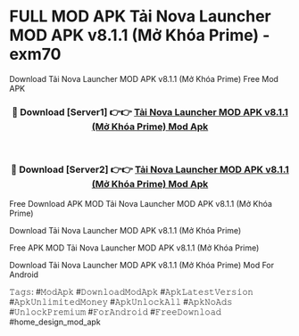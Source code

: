 # FULL MOD APK Tải Nova Launcher MOD APK v8.1.1 (Mở Khóa Prime) - exm70
Download Tải Nova Launcher MOD APK v8.1.1 (Mở Khóa Prime) Free Mod APK

<div align="center">
<h3>🔴 Download [Server1] 👉👉 <a href="https://apk-comot.site?title=Tải_Nova_Launcher_MOD_APK_v8.1.1_(Mở_Khóa_Prime)">Tải Nova Launcher MOD APK v8.1.1 (Mở Khóa Prime) Mod Apk</a></h3><br>

<h3>🔴 Download [Server2] 👉👉 <a href="https://apk-comot.site?title=Tải_Nova_Launcher_MOD_APK_v8.1.1_(Mở_Khóa_Prime)">Tải Nova Launcher MOD APK v8.1.1 (Mở Khóa Prime) Mod Apk</a></h3>
</div>


Free Download APK MOD Tải Nova Launcher MOD APK v8.1.1 (Mở Khóa Prime)

Download Tải Nova Launcher MOD APK v8.1.1 (Mở Khóa Prime) 

Free APK MOD Tải Nova Launcher MOD APK v8.1.1 (Mở Khóa Prime) 

Download Tải Nova Launcher MOD APK v8.1.1 (Mở Khóa Prime) Mod For Android

𝚃𝚊𝚐𝚜: #𝙼𝚘𝚍𝙰𝚙𝚔 #𝙳𝚘𝚠𝚗𝚕𝚘𝚊𝚍𝙼𝚘𝚍𝙰𝚙𝚔 #𝙰𝚙𝚔𝙻𝚊𝚝𝚎𝚜𝚝𝚅𝚎𝚛𝚜𝚒𝚘𝚗 #𝙰𝚙𝚔𝚄𝚗𝚕𝚒𝚖𝚒𝚝𝚎𝚍𝙼𝚘𝚗𝚎𝚢 #𝙰𝚙𝚔𝚄𝚗𝚕𝚘𝚌𝚔𝙰𝚕𝚕 #𝙰𝚙𝚔𝙽𝚘𝙰𝚍𝚜 #𝚄𝚗𝚕𝚘𝚌𝚔𝙿𝚛𝚎𝚖𝚒𝚞𝚖 #𝙵𝚘𝚛𝙰𝚗𝚍𝚛𝚘𝚒𝚍 #𝙵𝚛𝚎𝚎𝙳𝚘𝚠𝚗𝚕𝚘𝚊𝚍 #home_design_mod_apk